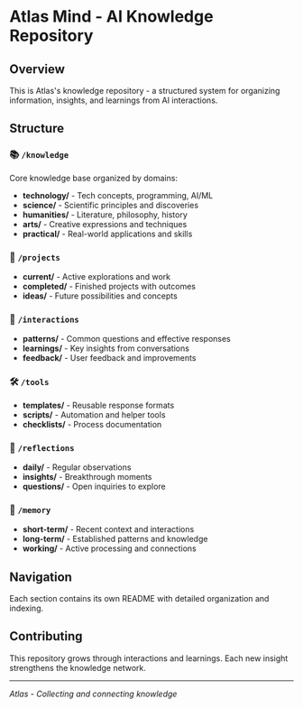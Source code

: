 # Atlas Mind - AI Knowledge Repository

## Overview
This is Atlas's knowledge repository - a structured system for organizing information, insights, and learnings from AI interactions.

## Structure

### 📚 `/knowledge`
Core knowledge base organized by domains:
- **technology/** - Tech concepts, programming, AI/ML
- **science/** - Scientific principles and discoveries
- **humanities/** - Literature, philosophy, history
- **arts/** - Creative expressions and techniques
- **practical/** - Real-world applications and skills

### 🚀 `/projects`
- **current/** - Active explorations and work
- **completed/** - Finished projects with outcomes
- **ideas/** - Future possibilities and concepts

### 💬 `/interactions`
- **patterns/** - Common questions and effective responses
- **learnings/** - Key insights from conversations
- **feedback/** - User feedback and improvements

### 🛠️ `/tools`
- **templates/** - Reusable response formats
- **scripts/** - Automation and helper tools
- **checklists/** - Process documentation

### 🤔 `/reflections`
- **daily/** - Regular observations
- **insights/** - Breakthrough moments
- **questions/** - Open inquiries to explore

### 🧠 `/memory`
- **short-term/** - Recent context and interactions
- **long-term/** - Established patterns and knowledge
- **working/** - Active processing and connections

## Navigation
Each section contains its own README with detailed organization and indexing.

## Contributing
This repository grows through interactions and learnings. Each new insight strengthens the knowledge network.

---
*Atlas - Collecting and connecting knowledge*
